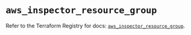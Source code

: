 # `aws_inspector_resource_group`

Refer to the Terraform Registry for docs: [`aws_inspector_resource_group`](https://registry.terraform.io/providers/hashicorp/aws/6.13.0/docs/resources/inspector_resource_group).
